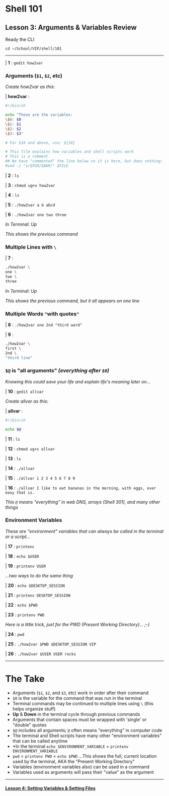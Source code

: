 # Shell 101
## Lesson 3: Arguments & Variables Review

Ready the CLI

`cd ~/School/VIP/shell/101`

___

| **1** : `gedit how2var`

### Arguments (`$1`, `$2`, etc)

*Create how2var as this:*

| **how2var** :

```sh
#!/bin/sh

echo "These are the variables:
\$0: $0
\$1: $1
\$2: $2
\$3: $3"

# For $10 and above, use: ${10}

# This file explains how variables and shell scripts work
# This is a comment
## We have "commented" the line below so it is here, but does nothing:
#sed -i "s/$FOO/$BAR/" $FILE
```

| **2** : `ls`

| **3** : `chmod ug+x how2var`

| **4** : `ls`

| **5** : `./how2var a b abcd`

| **6** : `./how2var one two three`

*In Terminal: Up*

*This shows the previous command*

### Multiple Lines with `\`

| **7** :
```sh
./how2var \
one \
two \
three
```

*In Terminal: Up*

*This shows the previous command, but it all appears on one line*

### Multiple Words `"`with quotes`"`

| **8** : `./how2var one 2nd "third word"`

| **9** :
```sh
./how2var \
first \
2nd \
"third line"
```

### `$@` is "all arguments" *(everything after `$0`)*

*Knowing this could save your life and explain life's meaning later on...*

| **10** : `gedit allvar`

*Create allvar as this:*

| **allvar** :

```sh
#!/bin/sh

echo $@
```

| **11** : `ls`

| **12** : `chmod ug+x allvar`

| **13** : `ls`

| **14** : `./allvar`

| **15** : `./allvar 1 2 3 4 5 6 7 8 9`

| **16** : `./allvar I like to eat bananas in the morning, with eggs, over easy that is.`

*This `@` means "everything" in web DNS, arrays (Shell 301), and many other things*

### Environment Variables

*These are "environment" variables that can always be called in the terminal or a script...*

| **17** : `printenv`

| **18** : `echo $USER`

| **19** : `printenv USER`

*...two ways to do the same thing*

| **20** : `echo $DESKTOP_SESSION`

| **21** : `printenv DESKTOP_SESSION`

| **22** : `echo $PWD`

| **23** : `printenv PWD`

*Here is a little trick, just for the PWD (Present Working Directory)... ;-)*

| **24** : `pwd`

| **25** : `./how2var $PWD $DESKTOP_SESSION VIP`

| **26** : `./how2var $USER USER rocks`

___

# The Take

- Arguments (`$1`, `$2`, and `$3`, etc) work in order after their command
- `$0` is the variable for the command that was run in the terminal
- Terminal commands may be continued to multiple lines using `\` (this helps organize stuff)
- **Up** & **Down** in the terminal cycle through previous commands
- Arguments that contain spaces must be wrapped with 'single' or "double" quotes
- `$@` includes all arguments; `@` often means "everything" in computer code
- The terminal and Shell scripts have many other "environment variables" that can be called anytime
- *In the terminal `echo $ENVIRONMENT_VARIABLE` = `printenv ENVIRONMENT_VARIABLE`
- `pwd` = `printenv PWD` = `echo $PWD` ...This shows the full, current location used by the terminal, AKA the "Present Working Directory"
- Variables (environment variables also) can be used in a command
- Variables used as arguments will pass their "value" as the argument

___

#### [Lesson 4: Setting Variables & Setting Files](https://github.com/inkVerb/vip/blob/master/101-shell/Lesson-04.md)
